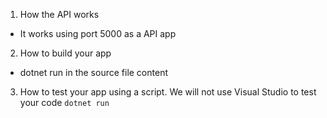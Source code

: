 
1. How the API works
- It works using port 5000 as a API app
2. How to build your app
- dotnet run in the source file content
3. How to test your app using a script. We will not use Visual Studio to test your code
`dotnet run`
